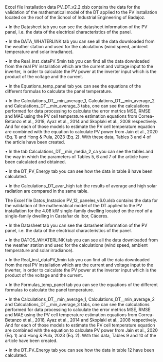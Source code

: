 Excel file Installation data PV_DT_v2.2.xlsb contains the data for the validation of the mathematical model of the DT applied to the PV installation located on the roof of the School of Industrial Engineering of Badajoz.

•	In the Datasheet tab you can see the datasheet information of the PV panel, i.e. the data of the electrical characteristics of the panel.

•	In the DATA_WHATERLINK tab you can see all the data downloaded from the weather station and used for the calculations (wind speed, ambient temperature and solar irradiance).

•	In the Real_inst_dataPV_5min tab you can find all the data downloaded from the real PV installation which are the current and voltage input to the inverter, in order to calculate the PV power at the inverter input which is the product of the voltage and the current.

•	In the Equations_temp_panel tab you can see the equations of the different formulas to calculate the panel temperature.

•	In the Calculations_DT__min_average_1, Calculations_DT__min_average_2 and Calculations_DT__min_average_3 tabs, one can see the calculations performed for data processing to calculate the error metrics MSE, RMSE and MAE using the PV cell temperature estimation equations from Correa-Betanzo et al., 2018, Ayaz et al., 2014 and Skoplaki et al., 2008 respectively. And for each of those models to estimate the PV cell temperature equation are combined with the equation to calculate PV power from Jain et al., 2020 (Eq. 1) and Hong & Pula, 2023 (Eq. 2). With these data, Tables 3 and 4 of the article have been created.

•	In the tab Calculations_DT__min_media_2_ca you can see the tables and the way in which the parameters of Tables 5, 6 and 7 of the article have been calculated and obtained.

•	In the DT_PV_Energy tab you can see how the data in table 8 have been calculated.

•	In the Calculations_DT_avar_high tab the results of average and high solar radiation are compared in the same table.

The Excel file Datos_Instacion PV_12_paneles_v6.0.xlsb contains the data for the validation of the mathematical model of the DT applied to the PV installation for the 4.08 kW single-family dwelling located on the roof of a single-family dwelling in Castañar de Ibor, Cáceres.

•	In the Datasheet tab you can see the datasheet information of the PV panel, i.e. the data of the electrical characteristics of the panel.

•	In the DATOS_WHATERLINK tab you can see all the data downloaded from the weather station and used for the calculations (wind speed, ambient temperature and solar irradiance).

•	In the Real_inst_dataPV_5min tab you can find all the data downloaded from the real PV installation which are the current and voltage input to the inverter, in order to calculate the PV power at the inverter input which is the product of the voltage and the current.

•	In the Formulas_temp_panel tab you can see the equations of the different formulas to calculate the panel temperature.

•	In the Calculations_DT__min_average_1, Calculations_DT__min_average_2 and Calculations_DT__min_average_3 tabs, one can see the calculations performed for data processing to calculate the error metrics MSE, RMSE and MAE using the PV cell temperature estimation equations from Correa-Betanzo et al., 2018, Ayaz et al., 2014 and Skoplaki et al., 2008 respectively. And for each of those models to estimate the PV cell temperature equation are combined with the equation to calculate PV power from Jain et al., 2020 (Eq. 1) and Hong & Pula, 2023 (Eq. 2). With this data, Tables 9 and 10 of the article have been created.

•	In the DT_PV_Energy tab you can see how the data in table 12 have been calculated.

